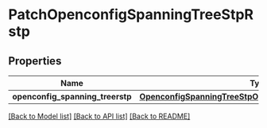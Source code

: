 # PatchOpenconfigSpanningTreeStpRstp

## Properties
Name | Type | Description | Notes
------------ | ------------- | ------------- | -------------
**openconfig_spanning_treerstp** | [**OpenconfigSpanningTreeStpOpenconfigspanningtreestpRstp**](OpenconfigSpanningTreeStpOpenconfigspanningtreestpRstp.md) |  | [optional] 

[[Back to Model list]](../README.md#documentation-for-models) [[Back to API list]](../README.md#documentation-for-api-endpoints) [[Back to README]](../README.md)


